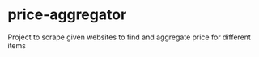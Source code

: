# price-aggregator
Project to scrape given websites to find and aggregate price for different items
